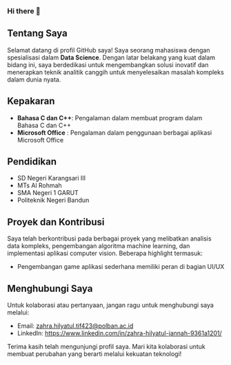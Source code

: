 ### Hi there 👋

## Tentang Saya

Selamat datang di profil GitHub saya! Saya seorang mahasiswa dengan spesialisasi dalam  **Data Science**. Dengan latar belakang yang kuat dalam bidang ini, saya berdedikasi untuk mengembangkan solusi inovatif dan menerapkan teknik analitik canggih untuk menyelesaikan masalah kompleks dalam dunia nyata.

## Kepakaran

- **Bahasa C dan C++**: Pengalaman dalam membuat program dalam Bahasa C dan C++
- **Microsoft Office** : Pengalaman dalam penggunaan berbagai aplikasi Microsoft Office

## Pendidikan

- SD Negeri Karangsari III
- MTs Al Rohmah
- SMA Negeri 1 GARUT
- Politeknik Negeri Bandun

## Proyek dan Kontribusi

Saya telah berkontribusi pada berbagai proyek yang melibatkan analisis data kompleks, pengembangan algoritma machine learning, dan implementasi aplikasi computer vision. Beberapa highlight termasuk:
- Pengembangan game aplikasi sederhana memiliki peran di bagian UI/UX 

## Menghubungi Saya

Untuk kolaborasi atau pertanyaan, jangan ragu untuk menghubungi saya melalui:

- Email: zahra.hilyatul.tif423@polban.ac.id
- LinkedIn: https://www.linkedin.com/in/zahra-hilyatul-jannah-9361a1201/

Terima kasih telah mengunjungi profil saya. Mari kita kolaborasi untuk membuat perubahan yang berarti melalui kekuatan teknologi!

